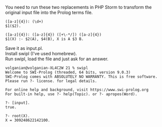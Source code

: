 You need to run these two replacements in PHP Storm to transform the original input file into the Prolog terms file. 
    
    ([a-z]{4}): (\d+)
    $1($2).

    ([a-z]{4}): ([a-z]{4}) ([+\-*/]) ([a-z]{4})
    $1(X) :- $2(A), $4(B), X is A $3 B.

Save it as input.pl.\
Install swipl (I've used homebrew).\
Run swipl, load the file and just ask for an answer.

    volganian@volganian-XL4C2W 21 % swipl
    Welcome to SWI-Prolog (threaded, 64 bits, version 9.0.3)
    SWI-Prolog comes with ABSOLUTELY NO WARRANTY. This is free software.
    Please run ?- license. for legal details.
    
    For online help and background, visit https://www.swi-prolog.org
    For built-in help, use ?- help(Topic). or ?- apropos(Word).
    
    ?- [input].
    true.
    
    ?- root(X).
    X = 309248622142100.